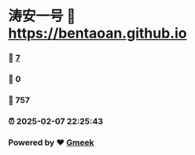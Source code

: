 # 涛安一号 :link: https://bentaoan.github.io 
### :page_facing_up: [7](https://bentaoan.github.io/tag.html) 
### :speech_balloon: 0 
### :hibiscus: 757 
### :alarm_clock: 2025-02-07 22:25:43 
### Powered by :heart: [Gmeek](https://github.com/Meekdai/Gmeek)
